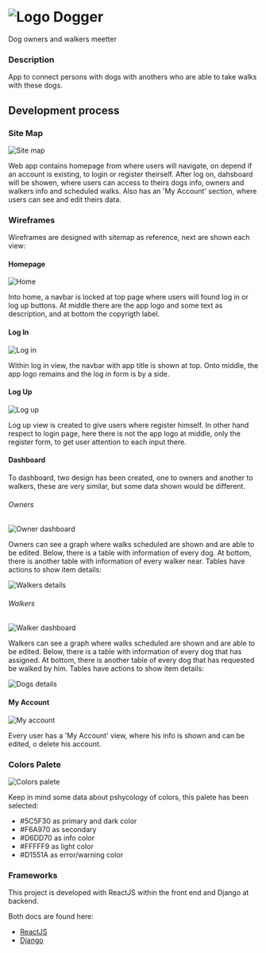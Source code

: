 ![Logo](../src/assets/img/png/logo/dogger_logo.png)
Dogger
===

Dog owners and walkers meetter

### Description
App to connect persons with dogs with anothers who are able to take walks with these dogs.

Development process
---

### Site Map

![Site map](./sitemap.png)

Web app contains homepage from where users will navigate, on depend if an account is existing, to login or register theirself. After log on, dahsboard will be showen, where users can access to theirs dogs info, owners and walkers info and scheduled walks. Also has an 'My Account' section, where users can see and edit theirs data.

### Wireframes

Wireframes are designed with sitemap as reference, next are shown each view:

#### Homepage

![Home](./Wireframes/Home.png)

Into home, a navbar is locked at top page where users will found log in or log up buttons. At middle there are the app logo and some text as description, and at bottom the copyrigth label.

#### Log In

![Log in](./Wireframes/Log_in.png)

Within log in view, the navbar with app title is shown at top. Onto middle, the app logo remains and the log in form is by a side.


#### Log Up

![Log up](./Wireframes/Log_Up.png)

Log up view is created to give users where register himself. In other hand respect to login page, here there is not the app logo at middle, only the register form, to get user attention to each input there.

#### Dashboard

To dashboard, two design has been created, one to owners and another to walkers, these are very similar, but some data shown would be different.

###### Owners
![Owner dashboard](./Wireframes/dashboard_owner.png)

Owners can see a graph where walks scheduled are shown and are able to be edited. Below, there is a table with information of every dog. At bottom, there is another table with information of every walker near. Tables have actions to show item details:

![Walkers details](./Wireframes/details_walker.png)

###### Walkers
![Walker dashboard](./Wireframes/dashboard_walker.png)

Walkers can see a graph where walks scheduled are shown and are able to be edited. Below, there is a table with information of every dog that has assigned. At bottom, there is another table of every dog that has requested be walked by him. Tables have actions to show item details:

![Dogs details](./Wireframes/details_dog.png)

#### My Account

![My account](./Wireframes/My_account.png)

Every user has a 'My Account' view, where his info is shown and can be edited, o delete his account.

### Colors Palete

![Colors palete](./colors_palete.jpeg)

Keep in mind some data about pshycology of colors, this palete has been selected: 
- #5C5F30 as primary and dark color
- #F6A970 as secondary
- #D6DD70 as info color
- #FFFFF9 as light color
- #D1551A as error/warning color

### Frameworks

This project is developed with ReactJS within the front end and Django at backend.

Both docs are found here:
- [ReactJS](./README-rj.md)
- [Django](./README-django.md)
